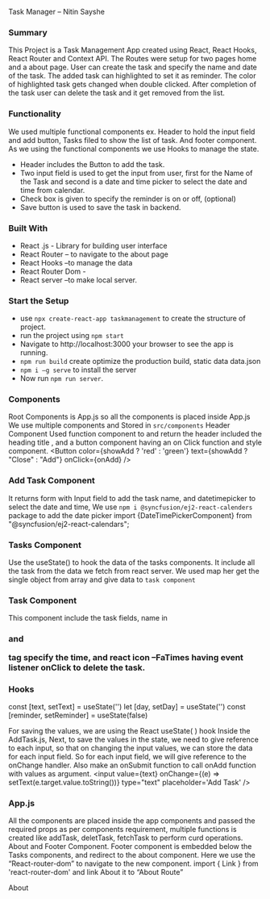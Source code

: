 Task Manager – Nitin Sayshe
### Summary
This Project is a Task Management App created using React, React Hooks, React Router and Context API. The Routes were setup for two pages home and a about page. User can create the task and specify the name and date of the task. The added task can highlighted to set it as reminder. The color of highlighted task gets changed when double clicked. After completion of the task user can delete the task and it get removed from the list.
 
### Functionality
We used multiple functional components ex. Header to hold the input field and add button, Tasks filed to show the list of task. And footer component. As we using the functional components we use Hooks to manage the state.
-	Header includes the Button to add the task.
-	Two input field is used to get the input from user, first for the Name of the Task and second is a date and time picker to select the date and time from calendar.
-	Check box is given to specify the reminder is on or off, (optional)
-	Save button is used to save the task in backend. 
### Built With
-	React .js  - Library for building user interface
-	React Router – to navigate to the about page
-	React Hooks –to manage the data
-	React Router Dom -
-	React server –to make local server.

### Start the Setup
-	use `npx create-react-app taskmanagement` to create the structure of project.
-	run the project using `npm start`
-	Navigate to http://localhost:3000 your browser to see the app is running.
-	`npm run build`  create optimize the production build, static data data.json
-	`npm i –g serve` to install the server
-	Now run `npm run server`.

### Components
Root Components is App.js so all the components is placed inside App.js
We use multiple components and Stored in `src/components`
Header Component
Used function component to and return the header included the heading title , and a button component having an on Click function and style component.
<Button color={showAdd ? 'red' : 'green'} text={showAdd ? "Close" : "Add"} onClick={onAdd} />







### Add Task Component
It returns form with  Input field to add the task name, and datetimepicker to select the date and time,
We use `npm i @syncfusion/ej2-react-calenders` package to add the date picker
import {DateTimePickerComponent} from "@syncfusion/ej2-react-calendars";

### Tasks Component
Use the useState() to hook the data of the tasks components. It include all the task from the data we fetch from react server. We used map her get the single object from array and give data to `task component`



### Task Component
This component include the task fields, name in <h3> and <p> tag specify the time, and  react icon –FaTimes having event listener onClick to delete the task.




### Hooks 
 const [text, setText] = useState('')
 let  [day, setDay] = useState('')
 const [reminder, setReminder] = useState(false)

For saving the values, we are using the React useState( ) hook Inside the AddTask.js, Next, to save the values in the state, we need to give reference to each input, so that on changing the input values, we can store the data for each input field. So for each input field, we will give reference to the onChange handler. Also make an onSubmit function to call onAdd function with values as argument.
<input
   value={text}
   onChange={(e) => setText(e.target.value.toString())}
   type="text"
   placeholder='Add Task' />

### App.js
All the components are placed inside the app components and passed the required props as per components requirement, multiple functions is created like  addTask, deletTask, fetchTask to perform curd operations.
About and Footer Component.
Footer component is embedded below the Tasks components, and redirect to the about component. Here we use the “React-router-dom” to navigate to the new component. 
import { Link } from 'react-router-dom'
and link About it to “About Route” 
<Link to='/about'>About</Link>


